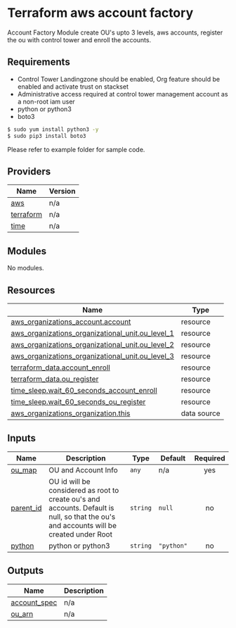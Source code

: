 # Terraform aws account factory

Account Factory Module create OU's upto 3 levels, aws accounts, register the ou with control tower and enroll the accounts.

## Requirements

* Control Tower Landingzone should be enabled, Org feature should be enabled and activate trust on stackset
* Administrative access required at control tower management account as a non-root iam user
* python or python3
* boto3

```bash
$ sudo yum install python3 -y 
$ sudo pip3 install boto3
```

Please refer to example folder for sample code.


## Providers

| Name | Version |
|------|---------|
| <a name="provider_aws"></a> [aws](#provider\_aws) | n/a |
| <a name="provider_terraform"></a> [terraform](#provider\_terraform) | n/a |
| <a name="provider_time"></a> [time](#provider\_time) | n/a |

## Modules

No modules.

## Resources

| Name | Type |
|------|------|
| [aws_organizations_account.account](https://registry.terraform.io/providers/hashicorp/aws/latest/docs/resources/organizations_account) | resource |
| [aws_organizations_organizational_unit.ou_level_1](https://registry.terraform.io/providers/hashicorp/aws/latest/docs/resources/organizations_organizational_unit) | resource |
| [aws_organizations_organizational_unit.ou_level_2](https://registry.terraform.io/providers/hashicorp/aws/latest/docs/resources/organizations_organizational_unit) | resource |
| [aws_organizations_organizational_unit.ou_level_3](https://registry.terraform.io/providers/hashicorp/aws/latest/docs/resources/organizations_organizational_unit) | resource |
| [terraform_data.account_enroll](https://registry.terraform.io/providers/hashicorp/terraform/latest/docs/resources/data) | resource |
| [terraform_data.ou_register](https://registry.terraform.io/providers/hashicorp/terraform/latest/docs/resources/data) | resource |
| [time_sleep.wait_60_seconds_account_enroll](https://registry.terraform.io/providers/hashicorp/time/latest/docs/resources/sleep) | resource |
| [time_sleep.wait_60_seconds_ou_register](https://registry.terraform.io/providers/hashicorp/time/latest/docs/resources/sleep) | resource |
| [aws_organizations_organization.this](https://registry.terraform.io/providers/hashicorp/aws/latest/docs/data-sources/organizations_organization) | data source |

## Inputs

| Name | Description | Type | Default | Required |
|------|-------------|------|---------|:--------:|
| <a name="input_ou_map"></a> [ou\_map](#input\_ou\_map) | OU and Account Info | `any` | n/a | yes |
| <a name="input_parent_id"></a> [parent\_id](#input\_parent\_id) | OU id will be considered as root to create ou's and accounts. Default is null, so that the ou's and accounts will be created under Root | `string` | `null` | no |
| <a name="input_python"></a> [python](#input\_python) | python or python3 | `string` | `"python"` | no |

## Outputs

| Name | Description |
|------|-------------|
| <a name="output_account_spec"></a> [account\_spec](#output\_account\_spec) | n/a |
| <a name="output_ou_arn"></a> [ou\_arn](#output\_ou\_arn) | n/a |
